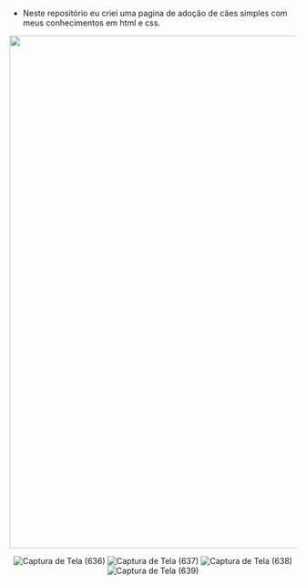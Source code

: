 
- Neste repositório eu criei uma pagina de adoção de cães simples com meus conhecimentos em html e css.
<div align="center">
<img src="![Captura de Tela (636)](https://user-images.githubusercontent.com/86538066/152662738-1cedba83-94f0-42c6-a774-43731b62ff3f.png)" width="900px" />
<div/>
  
![Captura de Tela (636)](https://user-images.githubusercontent.com/86538066/152662738-1cedba83-94f0-42c6-a774-43731b62ff3f.png)
![Captura de Tela (637)](https://user-images.githubusercontent.com/86538066/152662751-9c61c5ff-bec9-4ac7-a6fa-0caa177ba791.png)
![Captura de Tela (638)](https://user-images.githubusercontent.com/86538066/152662756-ba97f512-1411-4216-9550-7057e0c6de33.png)
![Captura de Tela (639)](https://user-images.githubusercontent.com/86538066/152662759-46d30ade-c4d7-403a-b2be-bc00d2852e34.png)
